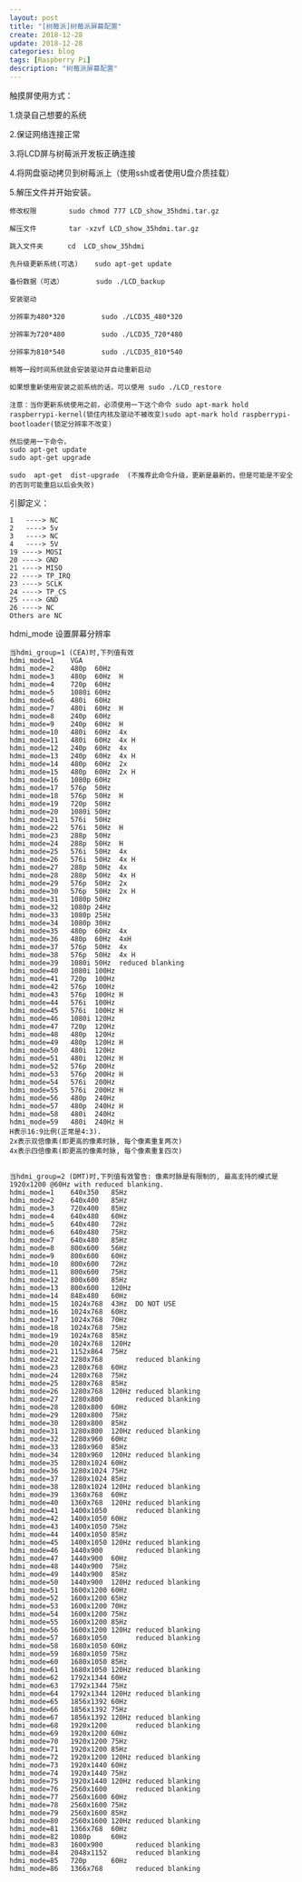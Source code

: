 ```yaml
---
layout: post
title: "[树莓派]树莓派屏幕配置"
create: 2018-12-28
update: 2018-12-28
categories: blog
tags: [Raspberry Pi]
description: "树莓派屏幕配置"
---
```



触摸屏使用方式：

 1.烧录自己想要的系统

 2.保证网络连接正常

 3.将LCD屏与树莓派开发板正确连接

 4.将网盘驱动拷贝到树莓派上（使用ssh或者使用U盘介质挂载）

 5.解压文件并开始安装。

    修改权限        sudo chmod 777 LCD_show_35hdmi.tar.gz

    解压文件        tar -xzvf LCD_show_35hdmi.tar.gz

    跳入文件夹      cd  LCD_show_35hdmi

    先升级更新系统(可选)    sudo apt-get update

    备份数据（可选）        sudo ./LCD_backup

    安装驱动 

    分辨率为480*320         sudo ./LCD35_480*320

    分辨率为720*480         sudo ./LCD35_720*480

    分辨率为810*540         sudo ./LCD35_810*540

    稍等一段时间系统就会安装驱动并自动重新启动

    如果想重新使用安装之前系统的话，可以使用 sudo ./LCD_restore   

    注意：当你更新系统使用之前，必须使用一下这个命令 sudo apt-mark hold raspberrypi-kernel(锁住内核及驱动不被改变)sudo apt-mark hold raspberrypi-bootloader(锁定分辨率不改变)

    然后使用一下命令，
    sudo apt-get update 
    sudo apt-get upgrade

    sudo  apt-get  dist-upgrade  (不推荐此命令升级，更新是最新的，但是可能是不安全的否则可能重启以后会失败)

引脚定义：

    1   ----> NC
    2   ----> 5v
    3   ----> NC
    4   ----> 5V
    19 ----> MOSI
    20 ----> GND
    21 ----> MISO
    22 ----> TP_IRQ
    23 ----> SCLK
    24 ----> TP_CS
    25 ----> GND
    26 ----> NC
    Others are NC


hdmi_mode 设置屏幕分辨率

    当hdmi_group=1 (CEA)时,下列值有效
    hdmi_mode=1    VGA
    hdmi_mode=2    480p  60Hz
    hdmi_mode=3    480p  60Hz  H
    hdmi_mode=4    720p  60Hz
    hdmi_mode=5    1080i 60Hz
    hdmi_mode=6    480i  60Hz
    hdmi_mode=7    480i  60Hz  H
    hdmi_mode=8    240p  60Hz
    hdmi_mode=9    240p  60Hz  H
    hdmi_mode=10   480i  60Hz  4x
    hdmi_mode=11   480i  60Hz  4x H
    hdmi_mode=12   240p  60Hz  4x
    hdmi_mode=13   240p  60Hz  4x H
    hdmi_mode=14   480p  60Hz  2x
    hdmi_mode=15   480p  60Hz  2x H
    hdmi_mode=16   1080p 60Hz
    hdmi_mode=17   576p  50Hz
    hdmi_mode=18   576p  50Hz  H
    hdmi_mode=19   720p  50Hz
    hdmi_mode=20   1080i 50Hz
    hdmi_mode=21   576i  50Hz
    hdmi_mode=22   576i  50Hz  H
    hdmi_mode=23   288p  50Hz
    hdmi_mode=24   288p  50Hz  H
    hdmi_mode=25   576i  50Hz  4x
    hdmi_mode=26   576i  50Hz  4x H
    hdmi_mode=27   288p  50Hz  4x
    hdmi_mode=28   288p  50Hz  4x H
    hdmi_mode=29   576p  50Hz  2x
    hdmi_mode=30   576p  50Hz  2x H
    hdmi_mode=31   1080p 50Hz
    hdmi_mode=32   1080p 24Hz
    hdmi_mode=33   1080p 25Hz
    hdmi_mode=34   1080p 30Hz
    hdmi_mode=35   480p  60Hz  4x
    hdmi_mode=36   480p  60Hz  4xH
    hdmi_mode=37   576p  50Hz  4x
    hdmi_mode=38   576p  50Hz  4x H
    hdmi_mode=39   1080i 50Hz  reduced blanking
    hdmi_mode=40   1080i 100Hz
    hdmi_mode=41   720p  100Hz
    hdmi_mode=42   576p  100Hz
    hdmi_mode=43   576p  100Hz H
    hdmi_mode=44   576i  100Hz
    hdmi_mode=45   576i  100Hz H
    hdmi_mode=46   1080i 120Hz
    hdmi_mode=47   720p  120Hz
    hdmi_mode=48   480p  120Hz
    hdmi_mode=49   480p  120Hz H
    hdmi_mode=50   480i  120Hz
    hdmi_mode=51   480i  120Hz H
    hdmi_mode=52   576p  200Hz
    hdmi_mode=53   576p  200Hz H
    hdmi_mode=54   576i  200Hz
    hdmi_mode=55   576i  200Hz H
    hdmi_mode=56   480p  240Hz
    hdmi_mode=57   480p  240Hz H
    hdmi_mode=58   480i  240Hz
    hdmi_mode=59   480i  240Hz H
    H表示16:9比例(正常是4:3).
    2x表示双倍像素(即更高的像素时脉, 每个像素重复两次)
    4x表示四倍像素(即更高的像素时脉, 每个像素重复四次)
 

    当hdmi_group=2 (DMT)时,下列值有效警告: 像素时脉是有限制的, 最高支持的模式是1920x1200 @60Hz with reduced blanking.
    hdmi_mode=1    640x350   85Hz
    hdmi_mode=2    640x400   85Hz
    hdmi_mode=3    720x400   85Hz
    hdmi_mode=4    640x480   60Hz
    hdmi_mode=5    640x480   72Hz
    hdmi_mode=6    640x480   75Hz
    hdmi_mode=7    640x480   85Hz
    hdmi_mode=8    800x600   56Hz
    hdmi_mode=9    800x600   60Hz
    hdmi_mode=10   800x600   72Hz
    hdmi_mode=11   800x600   75Hz
    hdmi_mode=12   800x600   85Hz
    hdmi_mode=13   800x600   120Hz
    hdmi_mode=14   848x480   60Hz
    hdmi_mode=15   1024x768  43Hz  DO NOT USE
    hdmi_mode=16   1024x768  60Hz
    hdmi_mode=17   1024x768  70Hz
    hdmi_mode=18   1024x768  75Hz
    hdmi_mode=19   1024x768  85Hz
    hdmi_mode=20   1024x768  120Hz
    hdmi_mode=21   1152x864  75Hz
    hdmi_mode=22   1280x768        reduced blanking
    hdmi_mode=23   1280x768  60Hz
    hdmi_mode=24   1280x768  75Hz
    hdmi_mode=25   1280x768  85Hz
    hdmi_mode=26   1280x768  120Hz reduced blanking
    hdmi_mode=27   1280x800        reduced blanking
    hdmi_mode=28   1280x800  60Hz
    hdmi_mode=29   1280x800  75Hz
    hdmi_mode=30   1280x800  85Hz
    hdmi_mode=31   1280x800  120Hz reduced blanking
    hdmi_mode=32   1280x960  60Hz
    hdmi_mode=33   1280x960  85Hz
    hdmi_mode=34   1280x960  120Hz reduced blanking
    hdmi_mode=35   1280x1024 60Hz
    hdmi_mode=36   1280x1024 75Hz
    hdmi_mode=37   1280x1024 85Hz
    hdmi_mode=38   1280x1024 120Hz reduced blanking
    hdmi_mode=39   1360x768  60Hz
    hdmi_mode=40   1360x768  120Hz reduced blanking
    hdmi_mode=41   1400x1050       reduced blanking
    hdmi_mode=42   1400x1050 60Hz
    hdmi_mode=43   1400x1050 75Hz
    hdmi_mode=44   1400x1050 85Hz
    hdmi_mode=45   1400x1050 120Hz reduced blanking
    hdmi_mode=46   1440x900        reduced blanking
    hdmi_mode=47   1440x900  60Hz
    hdmi_mode=48   1440x900  75Hz
    hdmi_mode=49   1440x900  85Hz
    hdmi_mode=50   1440x900  120Hz reduced blanking
    hdmi_mode=51   1600x1200 60Hz
    hdmi_mode=52   1600x1200 65Hz
    hdmi_mode=53   1600x1200 70Hz
    hdmi_mode=54   1600x1200 75Hz
    hdmi_mode=55   1600x1200 85Hz
    hdmi_mode=56   1600x1200 120Hz reduced blanking
    hdmi_mode=57   1680x1050       reduced blanking
    hdmi_mode=58   1680x1050 60Hz
    hdmi_mode=59   1680x1050 75Hz
    hdmi_mode=60   1680x1050 85Hz
    hdmi_mode=61   1680x1050 120Hz reduced blanking
    hdmi_mode=62   1792x1344 60Hz
    hdmi_mode=63   1792x1344 75Hz
    hdmi_mode=64   1792x1344 120Hz reduced blanking
    hdmi_mode=65   1856x1392 60Hz
    hdmi_mode=66   1856x1392 75Hz
    hdmi_mode=67   1856x1392 120Hz reduced blanking
    hdmi_mode=68   1920x1200       reduced blanking
    hdmi_mode=69   1920x1200 60Hz
    hdmi_mode=70   1920x1200 75Hz
    hdmi_mode=71   1920x1200 85Hz
    hdmi_mode=72   1920x1200 120Hz reduced blanking
    hdmi_mode=73   1920x1440 60Hz
    hdmi_mode=74   1920x1440 75Hz
    hdmi_mode=75   1920x1440 120Hz reduced blanking
    hdmi_mode=76   2560x1600       reduced blanking
    hdmi_mode=77   2560x1600 60Hz
    hdmi_mode=78   2560x1600 75Hz
    hdmi_mode=79   2560x1600 85Hz
    hdmi_mode=80   2560x1600 120Hz reduced blanking
    hdmi_mode=81   1366x768  60Hz
    hdmi_mode=82   1080p     60Hz
    hdmi_mode=83   1600x900        reduced blanking
    hdmi_mode=84   2048x1152       reduced blanking
    hdmi_mode=85   720p      60Hz
    hdmi_mode=86   1366x768        reduced blanking
